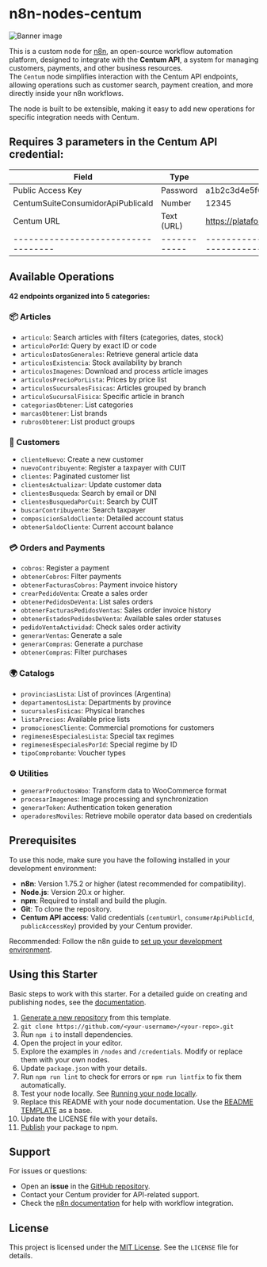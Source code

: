# n8n-nodes-centum

![Banner image](https://user-images.githubusercontent.com/10284570/173569848-c624317f-42b1-45a6-ab09-f0ea3c247648.png)

This is a custom node for [n8n](https://n8n.io/), an open-source workflow automation platform, designed to integrate with the **Centum API**, a system for managing customers, payments, and other business resources.  
The `Centum` node simplifies interaction with the Centum API endpoints, allowing operations such as customer search, payment creation, and more directly inside your n8n workflows.

The node is built to be extensible, making it easy to add new operations for specific integration needs with Centum.

## Requires 3 parameters in the **Centum API** credential:

| Field                             | Type       | Example                                                     | Required |
|-----------------------------------|------------|-------------------------------------------------------------|----------|
| Public Access Key                 | Password   | a1b2c3d4e5f6g7h8i9j0...                                     | Yes      |
| CentumSuiteConsumidorApiPublicaId | Number     | 12345                                                       | Yes      |
| Centum URL                        | Text (URL) | https://plataformaX.centum.com.ar:23990/BLX                 | Yes      |
|-----------------------------------|------------|-------------------------------------------------------------|----------|



## Available Operations

**42 endpoints organized into 5 categories:**

### 📦 Articles
- `articulo`: Search articles with filters (categories, dates, stock)
- `articuloPorId`: Query by exact ID or code
- `articulosDatosGenerales`: Retrieve general article data
- `articulosExistencia`: Stock availability by branch
- `articulosImagenes`: Download and process article images
- `articulosPrecioPorLista`: Prices by price list
- `articulosSucursalesFisicas`: Articles grouped by branch
- `articuloSucursalFisica`: Specific article in branch
- `categoriasObtener`: List categories
- `marcasObtener`: List brands
- `rubrosObtener`: List product groups

### 👤 Customers
- `clienteNuevo`: Create a new customer
- `nuevoContribuyente`: Register a taxpayer with CUIT
- `clientes`: Paginated customer list
- `clientesActualizar`: Update customer data
- `clientesBusqueda`: Search by email or DNI
- `clientesBusquedaPorCuit`: Search by CUIT
- `buscarContribuyente`: Search taxpayer
- `composicionSaldoCliente`: Detailed account status
- `obtenerSaldoCliente`: Current account balance

### 💳 Orders and Payments
- `cobros`: Register a payment
- `obtenerCobros`: Filter payments
- `obtenerFacturasCobros`: Payment invoice history
- `crearPedidoVenta`: Create a sales order
- `obtenerPedidosDeVenta`: List sales orders
- `obtenerFacturasPedidosVentas`: Sales order invoice history
- `obtenerEstadosPedidosDeVenta`: Available sales order statuses
- `pedidoVentaActividad`: Check sales order activity
- `generarVentas`: Generate a sale
- `generarCompras`: Generate a purchase
- `obtenerCompras`: Filter purchases

### 🌍 Catalogs
- `provinciasLista`: List of provinces (Argentina)
- `departamentosLista`: Departments by province
- `sucursalesFisicas`: Physical branches
- `listaPrecios`: Available price lists
- `promocionesCliente`: Commercial promotions for customers
- `regimenesEspecialesLista`: Special tax regimes
- `regimenesEspecialesPorId`: Special regime by ID
- `tipoComprobante`: Voucher types

### ⚙️ Utilities
- `generarProductosWoo`: Transform data to WooCommerce format
- `procesarImagenes`: Image processing and synchronization
- `generarToken`: Authentication token generation
- `operadoresMoviles`: Retrieve mobile operator data based on credentials

## Prerequisites

To use this node, make sure you have the following installed in your development environment:

- **n8n**: Version 1.75.2 or higher (latest recommended for compatibility).
- **Node.js**: Version 20.x or higher.
- **npm**: Required to install and build the plugin.
- **Git**: To clone the repository.
- **Centum API access**: Valid credentials (`centumUrl`, `consumerApiPublicId`, `publicAccessKey`) provided by your Centum provider.

Recommended: Follow the n8n guide to [set up your development environment](https://docs.n8n.io/integrations/creating-nodes/build/node-development-environment/).

## Using this Starter

Basic steps to work with this starter. For a detailed guide on creating and publishing nodes, see the [documentation](https://docs.n8n.io/integrations/creating-nodes/).

1.  [Generate a new repository](https://github.com/n8n-io/n8n-nodes-starter/generate) from this template.
2.  `git clone https://github.com/<your-username>/<your-repo>.git`
3.  Run `npm i` to install dependencies.
4.  Open the project in your editor.
5.  Explore the examples in `/nodes` and `/credentials`. Modify or replace them with your own nodes.
6.  Update `package.json` with your details.
7.  Run `npm run lint` to check for errors or `npm run lintfix` to fix them automatically.
8.  Test your node locally. See [Running your node locally](https://docs.n8n.io/integrations/creating-nodes/test/run-node-locally/).
9.  Replace this README with your node documentation. Use the [README TEMPLATE](/broobe/n8n/n8n-nodes-blocky-nodes/-/blob/main/README_TEMPLATE.md) as a base.
10. Update the LICENSE file with your details.
11. [Publish](https://docs.npmjs.com/packages-and-modules/contributing-packages-to-the-registry) your package to npm.

## Support

For issues or questions:
- Open an **issue** in the [GitHub repository](https://github.com/your-username/n8n-nodes-centum).
- Contact your Centum provider for API-related support.
- Check the [n8n documentation](https://docs.n8n.io/) for help with workflow integration.

## License

This project is licensed under the [MIT License](LICENSE). See the `LICENSE` file for details.
